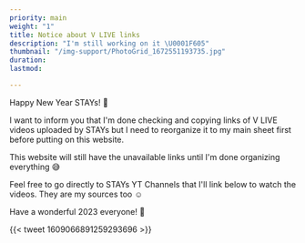 ```yaml
---
priority: main
weight: "1"
title: Notice about V LIVE links
description: "I'm still working on it \U0001F605"
thumbnail: "/img-support/PhotoGrid_1672551193735.jpg"
duration: 
lastmod: 

---
```

Happy New Year STAYs! 🎉

I want to inform you that I'm done checking and copying links of V LIVE videos uploaded by STAYs but I need to reorganize it to my main sheet first before putting on this website.

This website will still have the unavailable links until I'm done organizing everything 😅

Feel free to go directly to STAYs YT Channels that I'll link below to watch the videos. They are my sources too ☺️

Have a wonderful 2023 everyone! 🥳

{{< tweet 1609066891259293696 >}}